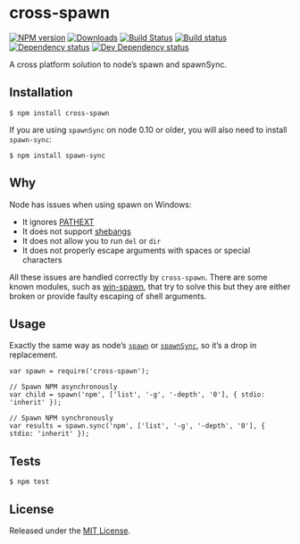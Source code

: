 cross-spawn
===========

[![NPM version](http://img.shields.io/npm/v/cross-spawn.svg)](https://npmjs.org/package/cross-spawn) [![Downloads](http://img.shields.io/npm/dm/cross-spawn.svg)](https://npmjs.org/package/cross-spawn) [![Build Status](http://img.shields.io/travis/IndigoUnited/node-cross-spawn/master.svg)](https://travis-ci.org/IndigoUnited/node-cross-spawn) [![Build status](https://img.shields.io/appveyor/ci/satazor/node-cross-spawn/master.svg)](https://ci.appveyor.com/project/satazor/node-cross-spawn) [![Dependency status](https://img.shields.io/david/IndigoUnited/node-cross-spawn.svg)](https://david-dm.org/IndigoUnited/node-cross-spawn) [![Dev Dependency status](https://img.shields.io/david/dev/IndigoUnited/node-cross-spawn.svg)](https://david-dm.org/IndigoUnited/node-cross-spawn#info=devDependencies)

A cross platform solution to node’s spawn and spawnSync.

Installation
------------

`$ npm install cross-spawn`

If you are using `spawnSync` on node 0.10 or older, you will also need to install `spawn-sync`:

`$ npm install spawn-sync`

Why
---

Node has issues when using spawn on Windows:

-   It ignores [PATHEXT](https://github.com/joyent/node/issues/2318)
-   It does not support [shebangs](http://pt.wikipedia.org/wiki/Shebang)
-   It does not allow you to run `del` or `dir`
-   It does not properly escape arguments with spaces or special characters

All these issues are handled correctly by `cross-spawn`. There are some known modules, such as [win-spawn](https://github.com/ForbesLindesay/win-spawn), that try to solve this but they are either broken or provide faulty escaping of shell arguments.

Usage
-----

Exactly the same way as node’s [`spawn`](https://nodejs.org/api/child_process.html#child_process_child_process_spawn_command_args_options) or [`spawnSync`](https://nodejs.org/api/child_process.html#child_process_child_process_spawnsync_command_args_options), so it’s a drop in replacement.

    var spawn = require('cross-spawn');

    // Spawn NPM asynchronously
    var child = spawn('npm', ['list', '-g', '-depth', '0'], { stdio: 'inherit' });

    // Spawn NPM synchronously
    var results = spawn.sync('npm', ['list', '-g', '-depth', '0'], { stdio: 'inherit' });

Tests
-----

`$ npm test`

License
-------

Released under the [MIT License](http://www.opensource.org/licenses/mit-license.php).
